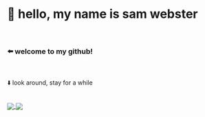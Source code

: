 <h1>👋 hello, my name is sam webster</h1> <br>
  <h3>⬅️ welcome to my github!</h3> <br>
  <p>⬇️ look around, stay for a while</p> <br>
  
  <!--- dynamic github stats, courtesy of https://github.com/anuraghazra--->
  <a href="https://github.com/samjwebster/github-readme-stats">
      <img align="center" src="https://github-readme-stats.vercel.app/api?username=samjwebster&show_icons=true&theme=nightowl" />
  </a>
  <a href="https://github.com/samjwebster/github-readme-stats">
      <img align="center" src="https://github-readme-stats.vercel.app/api/top-langs/?username=samjwebster&theme=nightowl" />
  </a>